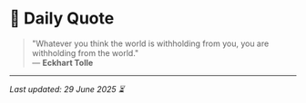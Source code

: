 # 📜 Daily Quote

> "Whatever you think the world is withholding from you, you are withholding from the world."  
> — **Eckhart Tolle**

---

_Last updated: 29 June 2025 ⏳_
